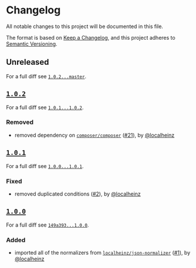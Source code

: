 # Changelog

All notable changes to this project will be documented in this file.

The format is based on [Keep a Changelog](https://keepachangelog.com/en/1.0.0/), and this project adheres to [Semantic Versioning](https://semver.org/spec/v2.0.0.html).

## Unreleased

For a full diff see [`1.0.2...master`](https://github.com/localheinz/composer-json-normalizer/compare/1.0.2...master).

## [`1.0.2`](https://github.com/localheinz/composer-json-normalizer/releases/tag/1.0.2)

For a full diff see [`1.0.1...1.0.2`](https://github.com/localheinz/composer-json-normalizer/compare/1.0.1...1.0.2).

### Removed

* removed dependency on [`composer/composer`](https://github.com/composer/composer) ([#21](https://github.com/localheinz/composer-json-normalizer/pull/21)), by [@localheinz](https://github.com/localheinz)

## [`1.0.1`](https://github.com/localheinz/composer-json-normalizer/releases/tag/1.0.1)

For a full diff see [`1.0.0...1.0.1`](https://github.com/localheinz/composer-json-normalizer/compare/1.0.0...1.0.1).

### Fixed

* removed duplicated conditions ([#2](https://github.com/localheinz/composer-json-normalizer/pull/2)), by [@localheinz](https://github.com/localheinz)

## [`1.0.0`](https://github.com/localheinz/composer-json-normalizer/releases/tag/1.0.0)

For a full diff see [`149a393...1.0.0`](https://github.com/localheinz/composer-json-normalizer/compare/149a393...1.0.0).

### Added

* imported all of the normalizers from [`localheinz/json-normalizer`](https://github.com/localheinz/composer-normalize/tree/dcf55c24e2dfa49f7be594bfe50aa3c636b84501) ([#1](https://github.com/localheinz/composer-json-normalizer/pull/1)), by [@localheinz](https://github.com/localheinz)
